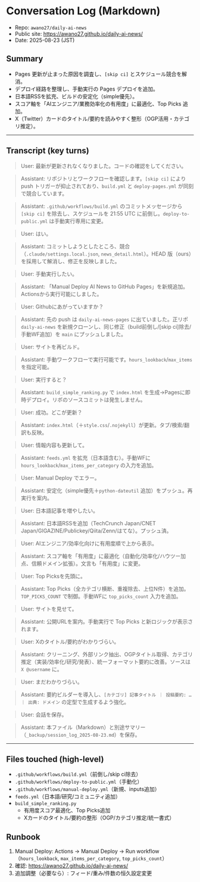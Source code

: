 # Conversation Log (Markdown)

- Repo: `awano27/daily-ai-news`
- Public site: https://awano27.github.io/daily-ai-news/
- Date: 2025-08-23 (JST)

## Summary
- Pages 更新が止まった原因を調査し、`[skip ci]` とスケジュール競合を解消。
- デプロイ経路を整理し、手動実行の Pages デプロイを追加。
- 日本語RSSを拡充、ビルドの安定化（simple優先）。
- スコア軸を「AIエンジニア/業務効率化の有用度」に最適化、Top Picks 追加。
- X（Twitter）カードのタイトル/要約を読みやすく整形（OGP活用・カテゴリ推定）。

---

## Transcript (key turns)

> User: 最新が更新されなくなりました。コードの確認をしてください。

> Assistant: リポジトリとワークフローを確認します。`[skip ci]` により push トリガーが抑止されており、`build.yml` と `deploy-pages.yml` が同刻で競合しています。

> Assistant: `.github/workflows/build.yml` のコミットメッセージから `[skip ci]` を除去し、スケジュールを 21:55 UTC に前倒し。`deploy-to-public.yml` は手動実行専用に変更。

> User: はい。

> Assistant: コミットしようとしたところ、競合（`.claude/settings.local.json`, `news_detail.html`）。HEAD 版（ours）を採用して解消し、修正を反映しました。

> User: 手動実行したい。

> Assistant: 「Manual Deploy AI News to GitHub Pages」を新規追加。Actionsから実行可能にしました。

> User: Githubにあがっていますか？

> Assistant: 先の push は `daily-ai-news-pages` に出ていました。正リポ `daily-ai-news` を新規クローンし、同じ修正（build前倒し/[skip ci]除去/手動WF追加）を `main` にプッシュしました。

> User: サイトを再ビルド。

> Assistant: 手動ワークフローで実行可能です。`hours_lookback`/`max_items` を指定可能。

> User: 実行すると？

> Assistant: `build_simple_ranking.py` で `index.html` を生成→Pagesに即時デプロイ。リポのソースコミットは発生しません。

> User: 成功。どこが更新？

> Assistant: `index.html`（＋`style.css`/`.nojekyll`）が更新。タブ/検索/翻訳も反映。

> User: 情報内容も更新して。

> Assistant: `feeds.yml` を拡充（日本語含む）。手動WFに `hours_lookback`/`max_items_per_category` の入力を追加。

> User: Manual Deploy でエラー。

> Assistant: 安定化（simple優先＋`python-dateutil` 追加）をプッシュ。再実行を案内。

> User: 日本語記事を増やしたい。

> Assistant: 日本語RSSを追加（TechCrunch Japan/CNET Japan/GIGAZINE/Publickey/Qiita/Zenn/はてな）。プッシュ済。

> User: AIエンジニア/効率化向けに有用度順で上から表示。

> Assistant: スコア軸を「有用度」に最適化（自動化/効率化/ハウツー加点、信頼ドメイン拡張）。文言も「有用度」に変更。

> User: Top Picksを先頭に。

> Assistant: Top Picks（全カテゴリ横断、重複除去、上位N件）を追加。`TOP_PICKS_COUNT` で制御。手動WFに `top_picks_count` 入力を追加。

> User: サイトを見せて。

> Assistant: 公開URLを案内。手動実行で Top Picks と新ロジックが表示されます。

> User: Xのタイトル/要約がわかりづらい。

> Assistant: クリーニング、外部リンク抽出、OGPタイトル取得、カテゴリ推定（実装/効率化/研究/発表）、統一フォーマット要約に改善。ソースは `X @username` に。

> User: まだわかりづらい。

> Assistant: 要約ビルダーを導入し、`[カテゴリ] 記事タイトル ｜ 投稿要約: … ｜ 出典: ドメイン` の定型で生成するよう強化。

> User: 会話を保存。

> Assistant: 本ファイル（Markdown）と別途サマリー（`_backup/session_log_2025-08-23.md`）を保存。

---

## Files touched (high-level)
- `.github/workflows/build.yml`（前倒し/skip ci除去）
- `.github/workflows/deploy-to-public.yml`（手動化）
- `.github/workflows/manual-deploy.yml`（新規、inputs追加）
- `feeds.yml`（日本語/研究/コミュニティ追加）
- `build_simple_ranking.py`
  - 有用度スコア最適化、Top Picks追加
  - Xカードのタイトル/要約の整形（OGP/カテゴリ推定/統一書式）

## Runbook
1) Manual Deploy: Actions → Manual Deploy → Run workflow（`hours_lookback`, `max_items_per_category`, `top_picks_count`）
2) 確認: https://awano27.github.io/daily-ai-news/
3) 追加調整（必要なら）: フィード/重み/件数の恒久設定変更

